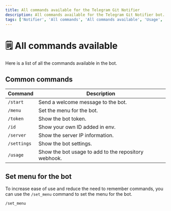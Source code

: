 ```yaml
---
title: All commands available for the Telegram Git Notifier
description: All commands available for the Telegram Git Notifier bot. Use the commands to manage notifications from GitHub and GitLab. Get the list of all commands available in the bot.
tags: ['Notifier', 'All commands', 'All commands available', 'Usage', 'Commands', 'Telegram Git Notifier Commands', 'Telegram bot', 'Support']
---
```


<head>
  <!-- Basic Meta Tags -->
  <meta name="robots" content="index,follow" />
  <meta name="author" content="CSlant" />
  <meta name="generator" content="Docusaurus" />
  <meta name="theme-color" content="#2e8555" />
  
  <!-- Canonical URL -->
  <link rel="canonical" href="https://docs.cslant.com/telegram-git-notifier/usage/all_commands" />
  
  <!-- Open Graph Meta Tags -->
  <meta property="og:title" content="All commands available for the Telegram Git Notifier" />
  <meta property="og:description" content="All commands available for the Telegram Git Notifier bot. Use the commands to manage notifications from GitHub and GitLab. Get the list of all commands avail..." />
  <meta property="og:type" content="article" />
  <meta property="og:url" content="https://docs.cslant.com/telegram-git-notifier/usage/all_commands" />
  <meta property="og:site_name" content="Telegram Git Notifier Documentation" />
  <meta property="og:locale" content="en_US" />
  
  <!-- Twitter Card Meta Tags -->
  <meta name="twitter:card" content="summary_large_image" />
  <meta name="twitter:title" content="All commands available for the Telegram Git Notifier" />
  <meta name="twitter:description" content="All commands available for the Telegram Git Notifier bot. Use the commands to manage notifications from GitHub and GitLab. Get the list of all commands avail..." />
  <meta name="twitter:creator" content="@cslantofficial" />
  <meta name="twitter:site" content="@cslantofficial" />
  
  <!-- Additional Meta Tags -->
  <meta name="format-detection" content="telephone=no" />
  <meta name="mobile-web-app-capable" content="yes" />
  <meta name="apple-mobile-web-app-capable" content="yes" />
  <meta name="apple-mobile-web-app-status-bar-style" content="default" />
  
  <!-- Article Meta Tags -->
  <meta property="article:published_time" content="2025-07-21T00:00:00Z" />
  <meta property="article:modified_time" content="2025-07-21T00:00:00Z" />
  <meta property="article:author" content="CSlant" />
  <meta property="article:section" content="Documentation" />
  
  </head>

# 🗒 All commands available

Here is a list of all the commands available in the bot.

## Common commands

| Command     | Description                                          |
|-------------|------------------------------------------------------|
| `/start`    | Send a welcome message to the bot.                   |
| `/menu`     | Set the menu for the bot.                            |
| `/token`    | Show the bot token.                                  |
| `/id`       | Show your own ID added in env.                       |
| `/server`   | Show the server IP information.                      |
| `/settings` | Show the bot settings.                               |
| `/usage`    | Show the bot usage to add to the repository webhook. |

## Set menu for the bot

To increase ease of use and reduce the need to remember commands, you can use the `/set_menu` command to set the menu for the bot.

```textmate
/set_menu
```
